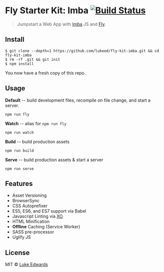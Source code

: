 # Fly Starter Kit: Imba [![Build Status](https://travis-ci.org/lukeed/fly-kit-imba.svg?branch=master)](https://travis-ci.org/lukeed/fly-kit-imba)

> Jumpstart a Web App with [Imba](http://imba.io/) JS and [Fly](https://git.io/fly).

## Install

<!-- ### Manually -->
```
$ git clone --depth=1 https://github.com/lukeed/fly-kit-imba.git && cd fly-kit-imba
$ rm -rf .git && git init
$ npm install
```

You now have a fresh copy of this repo.

## Usage

**Default** -- build development files, recompile on file change, and start a server.
```
npm run fly
```

**Watch** -- alias for `npm run fly`
```
npm run watch
```

**Build** -- build production assets
```
npm run build
```

**Serve** -- build production assets & start a server
```
npm run serve
```

## Features
* Asset Versioning
* BrowserSync
* CSS Autoprefixer
* ES5, ES6, and ES7 support via Babel
* Javascript Linting via [XO](https://github.com/sindresorhus/xo)
* HTML Minification
* **Offline** Caching (Service Worker)
* SASS pre-processor
* Uglify JS

## License

MIT © [Luke Edwards](https://lukeed.com)
